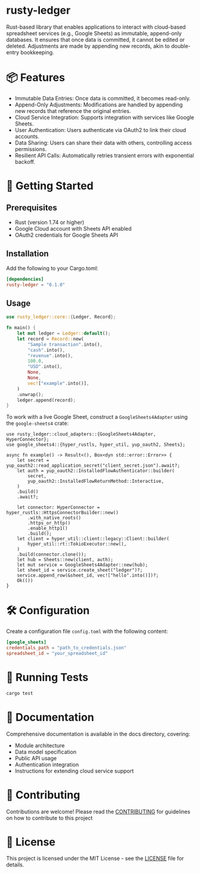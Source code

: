 # rusty-ledger
Rust-based library that enables applications to interact with cloud-based spreadsheet services (e.g., Google Sheets) as immutable, append-only databases. It ensures that once data is committed, it cannot be edited or deleted. Adjustments are made by appending new records, akin to double-entry bookkeeping.

# 📦 Features
- Immutable Data Entries: Once data is committed, it becomes read-only.
- Append-Only Adjustments: Modifications are handled by appending new records that reference the original entries.
- Cloud Service Integration: Supports integration with services like Google Sheets.
- User Authentication: Users authenticate via OAuth2 to link their cloud accounts.
- Data Sharing: Users can share their data with others, controlling access permissions.
- Resilient API Calls: Automatically retries transient errors with exponential backoff.

# 🚀 Getting Started
## Prerequisites
- Rust (version 1.74 or higher)
- Google Cloud account with Sheets API enabled
- OAuth2 credentials for Google Sheets API

## Installation
Add the following to your Cargo.toml:
```toml
[dependencies]
rusty-ledger = "0.1.0"
```

## Usage
```rust
use rusty_ledger::core::{Ledger, Record};

fn main() {
    let mut ledger = Ledger::default();
    let record = Record::new(
        "Sample transaction".into(),
        "cash".into(),
        "revenue".into(),
        100.0,
        "USD".into(),
        None,
        None,
        vec!["example".into()],
    )
    .unwrap();
    ledger.append(record);
}
```

To work with a live Google Sheet, construct a `GoogleSheets4Adapter` using the
`google-sheets4` crate:

```rust,no_run
use rusty_ledger::cloud_adapters::{GoogleSheets4Adapter, HyperConnector};
use google_sheets4::{hyper_rustls, hyper_util, yup_oauth2, Sheets};

async fn example() -> Result<(), Box<dyn std::error::Error>> {
    let secret = yup_oauth2::read_application_secret("client_secret.json").await?;
    let auth = yup_oauth2::InstalledFlowAuthenticator::builder(
        secret,
        yup_oauth2::InstalledFlowReturnMethod::Interactive,
    )
    .build()
    .await?;

    let connector: HyperConnector = hyper_rustls::HttpsConnectorBuilder::new()
        .with_native_roots()
        .https_or_http()
        .enable_http1()
        .build();
    let client = hyper_util::client::legacy::Client::builder(
        hyper_util::rt::TokioExecutor::new(),
    )
    .build(connector.clone());
    let hub = Sheets::new(client, auth);
    let mut service = GoogleSheets4Adapter::new(hub);
    let sheet_id = service.create_sheet("ledger")?;
    service.append_row(&sheet_id, vec!["hello".into()])?;
    Ok(())
}
```

# 🛠️ Configuration
Create a configuration file `config.toml` with the following content:
```toml
[google_sheets]
credentials_path = "path_to_credentials.json"
spreadsheet_id = "your_spreadsheet_id"
```

# 🧪 Running Tests
```bash
cargo test
```

# 📄 Documentation
Comprehensive documentation is available in the docs directory, covering:
- Module architecture
- Data model specification
- Public API usage
- Authentication integration
- Instructions for extending cloud service support

# 🤝 Contributing
Contributions are welcome! Please read the [CONTRIBUTING](CONTRIBUTING.md) for guidelines on how to contribute to this project

# 📄 License
This project is licensed under the MIT License - see the [LICENSE](LICENSE) file for details.

